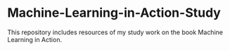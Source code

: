 # Machine-Learning-in-Action-Study
This repository includes resources of my study work on the book Machine Learning in Action.

